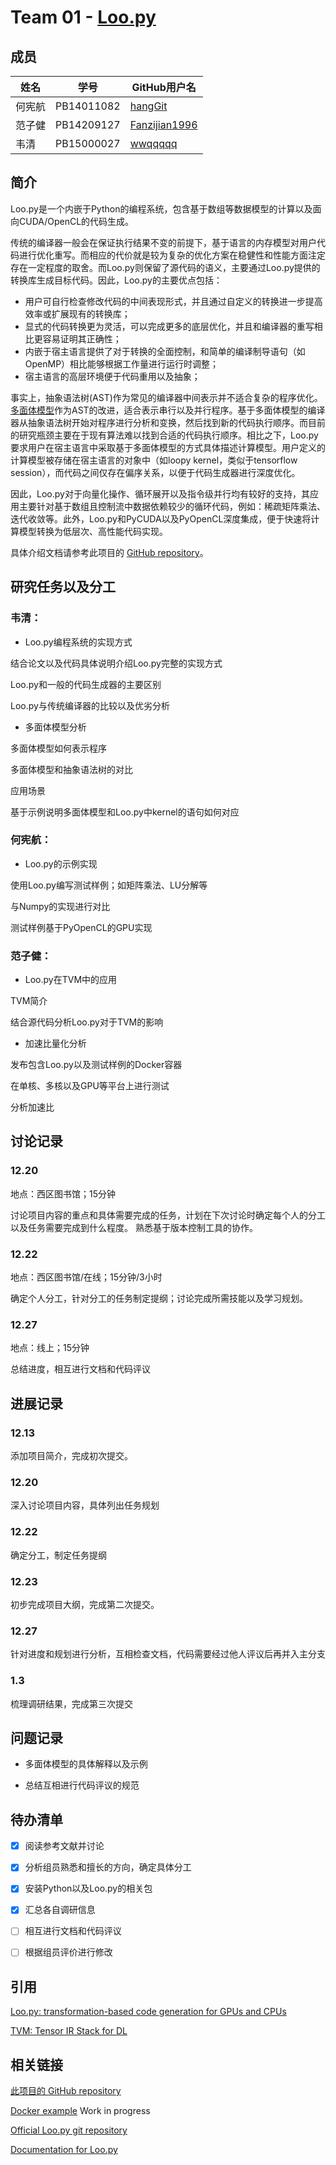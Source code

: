 # Team 01 - [Loo.py](https://github.com/01-Loopy/loo.py-intro)

## 成员

姓名 | 学号         | GitHub用户名
---- | ----------- | ------
何宪航 | PB14011082 | [hangGit](https://github.com/orgs/01-Loopy/people/hangGit)
范子健 | PB14209127 | [Fanzijian1996](https://github.com/orgs/01-Loopy/people/Fanzijian1996)
韦清   | PB15000027 | [wwqqqqq](https://github.com/orgs/01-Loopy/people/wwqqqqq)

## 简介

Loo.py是一个内嵌于Python的编程系统，包含基于数组等数据模型的计算以及面向CUDA/OpenCL的代码生成。

传统的编译器一般会在保证执行结果不变的前提下，基于语言的内存模型对用户代码进行优化重写。而相应的代价就是较为复杂的优化方案在稳健性和性能方面注定存在一定程度的取舍。而Loo.py则保留了源代码的语义，主要通过Loo.py提供的转换库生成目标代码。因此，Loo.py的主要优点包括：

- 用户可自行检查修改代码的中间表现形式，并且通过自定义的转换进一步提高效率或扩展现有的转换库；
- 显式的代码转换更为灵活，可以完成更多的底层优化，并且和编译器的重写相比更容易证明其正确性；
- 内嵌于宿主语言提供了对于转换的全面控制，和简单的编译制导语句（如OpenMP）相比能够根据工作量进行运行时调整；
- 宿主语言的高层环境便于代码重用以及抽象；

事实上，抽象语法树(AST)作为常见的编译器中间表示并不适合复杂的程序优化。[多面体模型](https://dl.acm.org/citation.cfm?id=1025992)作为AST的改进，适合表示串行以及并行程序。基于多面体模型的编译器从抽象语法树开始对程序进行分析和变换，然后找到新的代码执行顺序。而目前的研究瓶颈主要在于现有算法难以找到合适的代码执行顺序。相比之下，Loo.py要求用户在宿主语言中采取基于多面体模型的方式具体描述计算模型。用户定义的计算模型被存储在宿主语言的对象中（如loopy kernel，类似于tensorflow session），而代码之间仅存在偏序关系，以便于代码生成器进行深度优化。

因此，Loo.py对于向量化操作、循环展开以及指令级并行均有较好的支持，其应用主要针对基于数组且控制流中数据依赖较少的循环代码，例如：稀疏矩阵乘法、迭代收敛等。此外，Loo.py和PyCUDA以及PyOpenCL深度集成，便于快速将计算模型转换为低层次、高性能代码实现。

具体介绍文档请参考此项目的 [GitHub repository](https://github.com/01-Loopy/loo.py-intro)。

## 研究任务以及分工

### 韦清：

- Loo.py编程系统的实现方式

结合论文以及代码具体说明介绍Loo.py完整的实现方式

Loo.py和一般的代码生成器的主要区别

Loo.py与传统编译器的比较以及优劣分析

- 多面体模型分析

多面体模型如何表示程序

多面体模型和抽象语法树的对比

应用场景

基于示例说明多面体模型和Loo.py中kernel的语句如何对应

### 何宪航：

- Loo.py的示例实现

使用Loo.py编写测试样例；如矩阵乘法、LU分解等

与Numpy的实现进行对比

测试样例基于PyOpenCL的GPU实现

### 范子健：

- Loo.py在TVM中的应用

TVM简介

结合源代码分析Loo.py对于TVM的影响

- 加速比量化分析

发布包含Loo.py以及测试样例的Docker容器

在单核、多核以及GPU等平台上进行测试

分析加速比

## 讨论记录

### 12.20

地点：西区图书馆；15分钟

讨论项目内容的重点和具体需要完成的任务，计划在下次讨论时确定每个人的分工以及任务需要完成到什么程度。
熟悉基于版本控制工具的协作。


### 12.22

地点：西区图书馆/在线；15分钟/3小时

确定个人分工，针对分工的任务制定提纲；讨论完成所需技能以及学习规划。

### 12.27

地点：线上；15分钟

总结进度，相互进行文档和代码评议


## 进展记录

### 12.13

添加项目简介，完成初次提交。

### 12.20

深入讨论项目内容，具体列出任务规划

### 12.22

确定分工，制定任务提纲

### 12.23

初步完成项目大纲，完成第二次提交。

### 12.27

针对进度和规划进行分析，互相检查文档，代码需要经过他人评议后再并入主分支

### 1.3

梳理调研结果，完成第三次提交

## 问题记录

- 多面体模型的具体解释以及示例

- 总结互相进行代码评议的规范

## 待办清单

- [x] 阅读参考文献并讨论

- [x] 分析组员熟悉和擅长的方向，确定具体分工

- [x] 安装Python以及Loo.py的相关包

- [x] 汇总各自调研信息

- [ ] 相互进行文档和代码评议

- [ ] 根据组员评价进行修改

## 引用

[Loo.py: transformation-based code generation for GPUs and CPUs](https://arxiv.org/abs/1405.7470)

[TVM: Tensor IR Stack for DL](https://github.com/dmlc/tvm)

## 相关链接

[此项目的 GitHub repository](https://github.com/01-Loopy/loo.py-intro)

[Docker example]() Work in progress

[Official Loo.py git repository](https://github.com/inducer/loopy)

[Documentation for Loo.py](https://documen.tician.de/loopy/)
